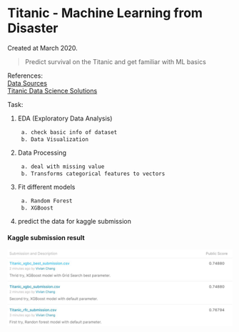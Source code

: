 # Titanic - Machine Learning from Disaster

Created at March 2020.

> Predict survival on the Titanic and get familiar with ML basics

References:<br>
[Data Sources](https://www.kaggle.com/c/titanic/data) <br>
[Titanic Data Science Solutions](https://www.kaggle.com/startupsci/titanic-data-science-solutions)
<br>

Task:
    
1. EDA (Exploratory Data Analysis)

        a. check basic info of dataset
        b. Data Visualization

2. Data Processing

        a. deal with missing value
        b. Transforms categorical features to vectors

3. Fit different models

        a. Random Forest
        b. XGBoost

4. predict the data for kaggle submission

#### Kaggle submission result

![submission result](result/Titanic.jpg)
